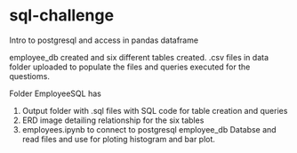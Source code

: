 # sql-challenge
Intro to postgresql and access in pandas dataframe

employee_db created and six different tables created.
.csv files in data folder uploaded to populate the files and queries executed for the questioms.

Folder EmployeeSQL has
1. Output folder with .sql files with SQL code for table creation and queries
2. ERD image detailing relationship for the six tables
3. employees.ipynb to connect to postgresql employee_db Databse and read files and use for ploting histogram and bar plot.
